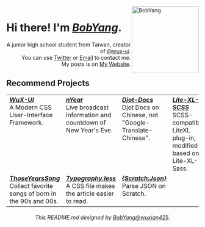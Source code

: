 <a href="#">
  <img src="https://avatars.githubusercontent.com/u/82699919?v=4" alt="BobYang" title="BobYang" align="right" width="175px" height="175px"/>
</a>
<h1>
  Hi there! I'm <a href="https://github.com/wuxian425"><i>BobYang</i></a>.
</h1>
<div align="right">
  A junior high school student from Taiwan, creator of <a href="https://github.com/wux-ui">@wux-ui</a>.<br>
  You can use <a href="https://twitter.com/Bob0800">Twitter</a> or <a href="mailto://yangbob123456@gmail.com">Email</a> to contact me.<br>   
  My posts is on <a href="https://wuxian425.github.io/">My Website</a>.
</div>

<h2>
  Recommend Projects
</h2>
<table>
  <tr>
    <td valign="top" width="25%">  
      <a href="https://github.com/wux-ui/wux-ui">
        <b><i>WuX-UI</i></b>
      </a>
      <br>
      A Modern CSS User-Interface Framework.
    </td>
    <td valign="top" width="25%">  
      <a href="https://github.com/wuxian425/nYear">
        <b><i>nYear</i></b>
      </a>
      <br>
      Live broadcast information and countdown of New Year's Eve. 
    </td>
    <td valign="top" width="25%">  
      <a href="https://github.com/wuxian425/djot-docs">
        <b><i>Djot-Docs</i></b>
      </a>
      <br>
      Djot Docs on Chinese, not "Google-Translate-Chinese".
    </td>
    <td valign="top" width="25%">  
      <a href="https://github.com/wuxian425/lite-xl-scss">
        <b><i>Lite-XL-SCSS</i></b>
      </a>
      <br>
      SCSS-compatible LiteXL plug-in, modified based on Lite-XL-Sass. 
    </td>
  </tr>
  <tr>
    <td valign="top" width="25%">  
      <a href="https://github.com/wuxian425/thoseyearssong">
        <b><i>ThoseYearsSong</i></b>
      </a>
      <br>
      Collect favorite songs of born in the 90s and 00s.
    </td>
    <td valign="top" width="25%">  
      <a href="https://github.com/wuxian425/Typography.less">
        <b><i>Typography.less</i></b>
      </a>
      <br>
      A CSS file makes the article easier to read. 
    </td>
    <td valign="top" width="25%">  
      <a href="https://gitblock.cn/Projects/1162189">
        <b><i>{Scratch:Json}</i></b>
      </a>
      <br>
      Parse JSON on Scratch.
    </td>
  </tr>
</table>

<h6 align="center">
  This README.md designed by <a href="https://github.com/wuxian425"><i>BobYang@wuxian425</i></a>.
</h6>
